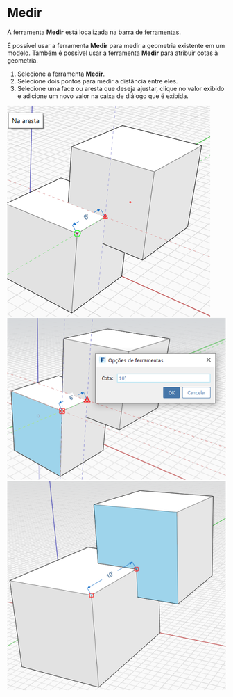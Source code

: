 # Medir

A ferramenta **Medir** está localizada na [barra de ferramentas](../formit-introduction/tool-bars.md).

É possível usar a ferramenta **Medir** para medir a geometria existente em um modelo. Também é possível usar a ferramenta **Medir** para atribuir cotas à geometria.

1. Selecione a ferramenta **Medir**.
2. Selecione dois pontos para medir a distância entre eles.
3. Selecione uma face ou aresta que deseja ajustar, clique no valor exibido e adicione um novo valor na caixa de diálogo que é exibida.

![](../.gitbook/assets/measure%20%281%29.png)  
![](../.gitbook/assets/measure2.png)  
![](../.gitbook/assets/measure3.png)

